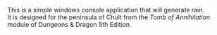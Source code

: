 This is a simple windows console application that will generate rain. </br>
It is designed for the peninsula of Chult from the <i>Tomb of Annihilation</i> module of Dungeons & Dragon 5th Edition.